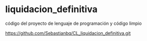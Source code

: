# liquidacion_definitiva
código del proyecto de lenguaje de programación y código limpio

https://github.com/Sebastianbq/CL_liquidacion_definitiva.git
